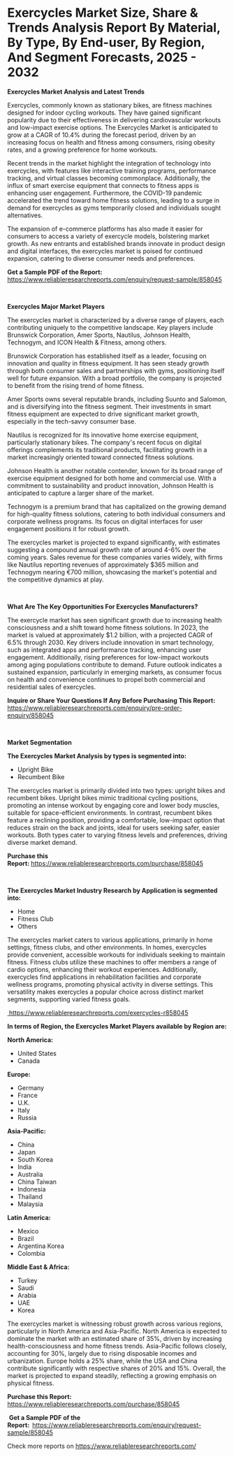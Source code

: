 <p><h1>Exercycles Market Size, Share & Trends Analysis Report By Material, By Type, By End-user, By Region, And Segment Forecasts, 2025 - 2032</h1></p><p><strong>Exercycles Market Analysis and Latest Trends</strong></p>
<p><p>Exercycles, commonly known as stationary bikes, are fitness machines designed for indoor cycling workouts. They have gained significant popularity due to their effectiveness in delivering cardiovascular workouts and low-impact exercise options. The Exercycles Market is anticipated to grow at a CAGR of 10.4% during the forecast period, driven by an increasing focus on health and fitness among consumers, rising obesity rates, and a growing preference for home workouts.</p><p>Recent trends in the market highlight the integration of technology into exercycles, with features like interactive training programs, performance tracking, and virtual classes becoming commonplace. Additionally, the influx of smart exercise equipment that connects to fitness apps is enhancing user engagement. Furthermore, the COVID-19 pandemic accelerated the trend toward home fitness solutions, leading to a surge in demand for exercycles as gyms temporarily closed and individuals sought alternatives. </p><p>The expansion of e-commerce platforms has also made it easier for consumers to access a variety of exercycle models, bolstering market growth. As new entrants and established brands innovate in product design and digital interfaces, the exercycles market is poised for continued expansion, catering to diverse consumer needs and preferences.</p></p>
<p><strong>Get a Sample PDF of the Report:&nbsp;</strong> <a href="https://www.reliableresearchreports.com/enquiry/request-sample/858045?utm_campaign=3025&utm_medium=2&utm_source=Github&utm_content=ia&utm_term=04042025&utm_id=exercycles">https://www.reliableresearchreports.com/enquiry/request-sample/858045</a></p>
<p>&nbsp;</p>
<p><strong>Exercycles Major Market Players</strong></p>
<p><p>The exercycles market is characterized by a diverse range of players, each contributing uniquely to the competitive landscape. Key players include Brunswick Corporation, Amer Sports, Nautilus, Johnson Health, Technogym, and ICON Health & Fitness, among others. </p><p>Brunswick Corporation has established itself as a leader, focusing on innovation and quality in fitness equipment. It has seen steady growth through both consumer sales and partnerships with gyms, positioning itself well for future expansion. With a broad portfolio, the company is projected to benefit from the rising trend of home fitness.</p><p>Amer Sports owns several reputable brands, including Suunto and Salomon, and is diversifying into the fitness segment. Their investments in smart fitness equipment are expected to drive significant market growth, especially in the tech-savvy consumer base.</p><p>Nautilus is recognized for its innovative home exercise equipment, particularly stationary bikes. The company's recent focus on digital offerings complements its traditional products, facilitating growth in a market increasingly oriented toward connected fitness solutions.</p><p>Johnson Health is another notable contender, known for its broad range of exercise equipment designed for both home and commercial use. With a commitment to sustainability and product innovation, Johnson Health is anticipated to capture a larger share of the market.</p><p>Technogym is a premium brand that has capitalized on the growing demand for high-quality fitness solutions, catering to both individual consumers and corporate wellness programs. Its focus on digital interfaces for user engagement positions it for robust growth.</p><p>The exercycles market is projected to expand significantly, with estimates suggesting a compound annual growth rate of around 4-6% over the coming years. Sales revenue for these companies varies widely, with firms like Nautilus reporting revenues of approximately $365 million and Technogym nearing €700 million, showcasing the market's potential and the competitive dynamics at play.</p></p>
<p>&nbsp;</p>
<p><strong>What Are The Key Opportunities For Exercycles Manufacturers?</strong></p>
<p><p>The exercycle market has seen significant growth due to increasing health consciousness and a shift toward home fitness solutions. In 2023, the market is valued at approximately $1.2 billion, with a projected CAGR of 6.5% through 2030. Key drivers include innovation in smart technology, such as integrated apps and performance tracking, enhancing user engagement. Additionally, rising preferences for low-impact workouts among aging populations contribute to demand. Future outlook indicates a sustained expansion, particularly in emerging markets, as consumer focus on health and convenience continues to propel both commercial and residential sales of exercycles.</p></p>
<p><strong>Inquire or Share Your Questions If Any Before Purchasing This Report:</strong> <a href="https://www.reliableresearchreports.com/enquiry/pre-order-enquiry/858045?utm_campaign=3025&utm_medium=2&utm_source=Github&utm_content=ia&utm_term=04042025&utm_id=exercycles">https://www.reliableresearchreports.com/enquiry/pre-order-enquiry/858045</a></p>
<p>&nbsp;</p>
<p><strong>Market Segmentation</strong></p>
<p><strong>The Exercycles Market Analysis by types is segmented into:</strong></p>
<p><ul><li>Upright Bike</li><li>Recumbent Bike</li></ul></p>
<p><p>The exercycles market is primarily divided into two types: upright bikes and recumbent bikes. Upright bikes mimic traditional cycling positions, promoting an intense workout by engaging core and lower body muscles, suitable for space-efficient environments. In contrast, recumbent bikes feature a reclining position, providing a comfortable, low-impact option that reduces strain on the back and joints, ideal for users seeking safer, easier workouts. Both types cater to varying fitness levels and preferences, driving diverse market demand.</p></p>
<p><strong>Purchase this Report:&nbsp;</strong><a href="https://www.reliableresearchreports.com/purchase/858045?utm_campaign=3025&utm_medium=2&utm_source=Github&utm_content=ia&utm_term=04042025&utm_id=exercycles">https://www.reliableresearchreports.com/purchase/858045</a></p>
<p>&nbsp;</p>
<p><strong>The Exercycles Market Industry Research by Application is segmented into:</strong></p>
<p><ul><li>Home</li><li>Fitness Club</li><li>Others</li></ul></p>
<p><p>The exercycles market caters to various applications, primarily in home settings, fitness clubs, and other environments. In homes, exercycles provide convenient, accessible workouts for individuals seeking to maintain fitness. Fitness clubs utilize these machines to offer members a range of cardio options, enhancing their workout experiences. Additionally, exercycles find applications in rehabilitation facilities and corporate wellness programs, promoting physical activity in diverse settings. This versatility makes exercycles a popular choice across distinct market segments, supporting varied fitness goals.</p></p>
<p><a href="https://www.reliableresearchreports.com/exercycles-r858045?utm_campaign=3025&utm_medium=2&utm_source=Github&utm_content=ia&utm_term=04042025&utm_id=exercycles">&nbsp;https://www.reliableresearchreports.com/exercycles-r858045</a></p>
<p><strong>In terms of Region, the Exercycles Market Players available by Region are:</strong></p>
<p>
    <p> <strong> North America: </strong>
        <ul>
            <li>United States</li>
            <li>Canada</li>
        </ul>
        </p> 
    <p> <strong> Europe: </strong>
        <ul>
            <li>Germany</li>
            <li>France</li>
            <li>U.K.</li>
            <li>Italy</li>
            <li>Russia</li>
        </ul>
        </p> 
    <p> <strong> Asia-Pacific: </strong>
        <ul>
            <li>China</li>
            <li>Japan</li>
            <li>South Korea</li>
            <li>India</li>
            <li>Australia</li>
            <li>China Taiwan</li>
            <li>Indonesia</li>
            <li>Thailand</li>
            <li>Malaysia</li>
        </ul>
        </p> 
    <p> <strong> Latin America: </strong>
        <ul>
            <li>Mexico</li>
            <li>Brazil</li>
            <li>Argentina Korea</li>
            <li>Colombia</li>
        </ul>
        </p> 
    <p> <strong> Middle East & Africa: </strong>
        <ul>
            <li>Turkey</li>
            <li>Saudi</li>
            <li>Arabia</li>
            <li>UAE</li>
            <li>Korea</li>
        </ul>
    </p>
    </p>
<p><p>The exercycles market is witnessing robust growth across various regions, particularly in North America and Asia-Pacific. North America is expected to dominate the market with an estimated share of 35%, driven by increasing health-consciousness and home fitness trends. Asia-Pacific follows closely, accounting for 30%, largely due to rising disposable incomes and urbanization. Europe holds a 25% share, while the USA and China contribute significantly with respective shares of 20% and 15%. Overall, the market is projected to expand steadily, reflecting a growing emphasis on physical fitness.</p></p>
<p><strong>Purchase this Report: </strong><a href="https://www.reliableresearchreports.com/purchase/858045?utm_campaign=3025&utm_medium=2&utm_source=Github&utm_content=ia&utm_term=04042025&utm_id=exercycles">https://www.reliableresearchreports.com/purchase/858045</a></p>
<p>&nbsp;<strong>Get a Sample PDF of the Report:&nbsp;&nbsp;</strong><a href="https://www.reliableresearchreports.com/enquiry/request-sample/858045?utm_campaign=3025&utm_medium=2&utm_source=Github&utm_content=ia&utm_term=04042025&utm_id=exercycles">https://www.reliableresearchreports.com/enquiry/request-sample/858045</a></p>
<p><strong></strong></p>
<p>Check more reports on <a href="https://www.reliableresearchreports.com/?utm_campaign=3025&utm_medium=2&utm_source=Github&utm_content=ia&utm_term=04042025&utm_id=exercycles">https://www.reliableresearchreports.com/</a></p>